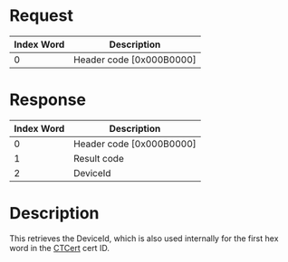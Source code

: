 # Request

| Index Word | Description                |
|------------|----------------------------|
| 0          | Header code \[0x000B0000\] |

# Response

| Index Word | Description                |
|------------|----------------------------|
| 0          | Header code \[0x000B0000\] |
| 1          | Result code                |
| 2          | DeviceId                   |

# Description

This retrieves the DeviceId, which is also used internally for the first
hex word in the [CTCert](CTCert "wikilink") cert ID.